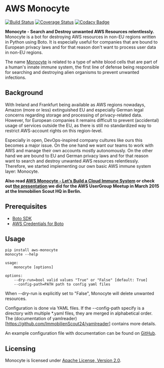 # AWS Monocyte
[![Build Status](https://api.travis-ci.org/ImmobilienScout24/aws-monocyte.svg?branch=master)](https://travis-ci.org/ImmobilienScout24/aws-monocyte)
[![Coverage Status](https://coveralls.io/repos/ImmobilienScout24/aws-monocyte/badge.svg)](https://coveralls.io/r/ImmobilienScout24/aws-monocyte)
[![Codacy Badge](https://www.codacy.com/project/badge/ab632d7511e14a7ebfd47a797ced7b62)](https://www.codacy.com/public/jan_1691/aws-monocyte_2)

**Monocyte - Search and Destroy unwanted AWS Resources relentlessly.**
Monocyte is a bot for destroying AWS resources in non-EU regions written in Python using Boto.
It is especially useful for companies that are bound to European privacy laws and for that reason don't want to process user data in non-EU regions.

The name [Monocyte](https://en.wikipedia.org/wiki/Monocyte) is related to a type of white blood cells that are part of a human's innate immune system, the first line of defense being responsible for searching and destroying alien organisms to prevent unwanted infections.

## Background
With Ireland and Frankfurt being available as AWS regions nowadays, Amazon (more or less) extinguished 
EU and especially German legal concerns regarding storage and processing of privacy-related data.
However, for European companies it remains difficult to prevent (accidental) usage of services outside the EU, 
as there is still no standardized way to restrict AWS-account rights on this region-level.

Especially in open, DevOps-inspired company cultures like ours this becomes a major issue. 
On the one hand we want our teams to work with AWS and manage their own accounts mostly autonomously.
On the other hand we are bound to EU and German privacy laws and for that reason want to search and destroy 
unwanted AWS resources relentlessly. Therefore, we started implementing our own basic AWS immune system layer: Monocyte.

**Also read [AWS Monocyte - Let’s Build a Cloud Immune System](http://www.datahack.it/cloud-privacy-aws-monocyte/) or 
check out [the presentation](https://dl.dropboxusercontent.com/u/1874278/datahackit/AWS-Monocyte.pdf) we did for the AWS UserGroup Meetup in March 2015 at the Immobilien Scout HQ in Berlin.**

## Prerequisites
- [Boto SDK](http://docs.pythonboto.org/en/latest/getting_started.html)
- [AWS Credentials for Boto](http://docs.pythonboto.org/en/latest/boto_config_tut.html#credentials)

## Usage
```
pip install aws-monocyte
monocyte --help

usage:
    monocyte [options]

options:
    --dry-run=bool valid values "True" or "False" [default: True]
    --config-path=PATH path to config yaml files
```
When --dry-run is explicitly set to "False", Monocyte will delete unwanted resources.

Configuration is done via YAML files. If the --config-path specify is a directory with multiple \*.yaml files, they are merged in alphabetical order. The (documentation of yamlreader)[https://github.com/ImmobilienScout24/yamlreader] contains more details.

An example configuration file with documentation can be found on [GitHub](https://github.com/ImmobilienScout24/aws-monocyte/blob/master/src/main/config/config.yaml-dist).

## Licensing 
Monocyte is licensed under [Apache License, Version 2.0](https://github.com/ImmobilienScout24/aws-monocyte/blob/master/LICENSE.txt).
